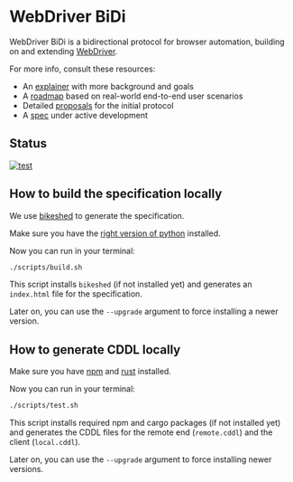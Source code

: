 # WebDriver BiDi

WebDriver BiDi is a bidirectional protocol for browser automation,
building on and extending [WebDriver](https://w3c.github.io/webdriver/).

For more info, consult these resources:

- An [explainer](./explainer.md) with more background and goals
- A [roadmap](./roadmap.md) based on real-world end-to-end user scenarios
- Detailed [proposals](./proposals/) for the initial protocol
- A [spec](https://w3c.github.io/webdriver-bidi/) under active development

## Status

[![test](https://github.com/w3c/webdriver-bidi/actions/workflows/test.yml/badge.svg)](https://github.com/w3c/webdriver-bidi/actions/workflows/test.yml)

## How to build the specification locally

We use [bikeshed](https://tabatkins.github.io/bikeshed/) to generate the specification.

Make sure you have the [right version of python](https://tabatkins.github.io/bikeshed/#install-py3) installed.

Now you can run in your terminal:

```bash
./scripts/build.sh
```

This script installs `bikeshed` (if not installed yet) and generates an
`index.html` file for the specification.

Later on, you can use the `--upgrade` argument to force installing a newer version.

## How to generate CDDL locally

Make sure you have [npm](https://docs.npmjs.com/downloading-and-installing-node-js-and-npm)
and [rust](https://www.rust-lang.org/tools/install) installed.

Now you can run in your terminal:

```bash
./scripts/test.sh
```

This script installs required npm and cargo packages (if not installed yet)
and generates the CDDL files for the remote end (`remote.cddl`) and the client
(`local.cddl`).

Later on, you can use the `--upgrade` argument to force installing newer versions.
